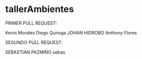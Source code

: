 # tallerAmbientes
PRIMER PULL REQUEST: 

Kevin Morales
Diego Quiroga
JOHAN HIDROBO
Anthony Flores

SEGUNDO PULL REQUEST:

SEBASTIÁN PAZMIÑO
sebas
